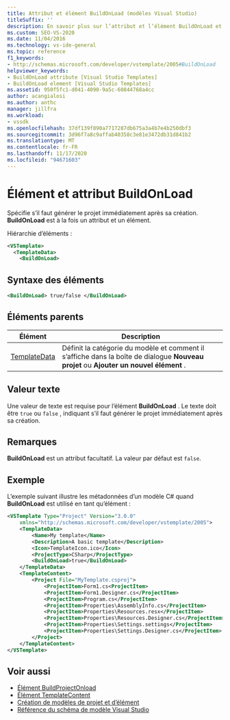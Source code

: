 ```yaml
---
title: Attribut et élément BuildOnLoad (modèles Visual Studio)
titleSuffix: ''
description: En savoir plus sur l’attribut et l’élément BuildOnLoad et sur la façon dont il spécifie s’il faut générer le projet immédiatement après sa création.
ms.custom: SEO-VS-2020
ms.date: 11/04/2016
ms.technology: vs-ide-general
ms.topic: reference
f1_keywords:
- http://schemas.microsoft.com/developer/vstemplate/2005#BuildOnLoad
helpviewer_keywords:
- BuildOnLoad attribute [Visual Studio Templates]
- BuildOnLoad element [Visual Studio Templates]
ms.assetid: 950f5fc1-d041-4090-9a5c-60844768a4cc
author: acangialosi
ms.author: anthc
manager: jillfra
ms.workload:
- vssdk
ms.openlocfilehash: 37df139f890a7717287db675a3a4b7e4b250dbf3
ms.sourcegitcommit: 3d96f7a8c9affab40358c3e81e3472db31d841b2
ms.translationtype: MT
ms.contentlocale: fr-FR
ms.lasthandoff: 11/17/2020
ms.locfileid: "94671603"
---
```

# <a name="buildonload-attribute-and-element"></a>Élément et attribut BuildOnLoad

Spécifie s’il faut générer le projet immédiatement après sa création. **BuildOnLoad** est à la fois un attribut et un élément.

Hiérarchie d’éléments :

```xml
<VSTemplate>
  <TemplateData>
    <BuildOnLoad>
```

## <a name="element-syntax"></a>Syntaxe des éléments

```xml
<BuildOnLoad> true/false </BuildOnLoad>
```

## <a name="parent-elements"></a>Éléments parents

|Élément|Description|
|-------------|-----------------|
|[TemplateData](../extensibility/templatedata-element-visual-studio-templates.md)|Définit la catégorie du modèle et comment il s’affiche dans la boîte de dialogue **Nouveau projet** ou **Ajouter un nouvel élément** .|

## <a name="text-value"></a>Valeur texte

Une valeur de texte est requise pour l’élément **BuildOnLoad** . Le texte doit être `true` ou `false` , indiquant s’il faut générer le projet immédiatement après sa création.

## <a name="remarks"></a>Remarques

**BuildOnLoad** est un attribut facultatif. La valeur par défaut est `false`.

## <a name="example"></a>Exemple

L’exemple suivant illustre les métadonnées d’un modèle C# quand **BuildOnLoad** est utilisé en tant qu’élément :

```xml
<VSTemplate Type="Project" Version="3.0.0"
    xmlns="http://schemas.microsoft.com/developer/vstemplate/2005">
    <TemplateData>
        <Name>My template</Name>
        <Description>A basic template</Description>
        <Icon>TemplateIcon.ico</Icon>
        <ProjectType>CSharp</ProjectType>
        <BuildOnLoad>true</BuildOnLoad>
    </TemplateData>
    <TemplateContent>
        <Project File="MyTemplate.csproj">
            <ProjectItem>Form1.cs<ProjectItem>
            <ProjectItem>Form1.Designer.cs</ProjectItem>
            <ProjectItem>Program.cs</ProjectItem>
            <ProjectItem>Properties\AssemblyInfo.cs</ProjectItem>
            <ProjectItem>Properties\Resources.resx</ProjectItem>
            <ProjectItem>Properties\Resources.Designer.cs</ProjectItem>
            <ProjectItem>Properties\Settings.settings</ProjectItem>
            <ProjectItem>Properties\Settings.Designer.cs</ProjectItem>
        </Project>
    </TemplateContent>
</VSTemplate>
```

## <a name="see-also"></a>Voir aussi

- [Élément BuildProjectOnload](buildprojectonload-element-visual-studio-templates.md)
- [Élément TemplateContent](../extensibility/templatecontent-element-visual-studio-templates.md)
- [Création de modèles de projet et d’élément](../ide/creating-project-and-item-templates.md)
- [Référence du schéma de modèle Visual Studio](../extensibility/visual-studio-template-schema-reference.md)
